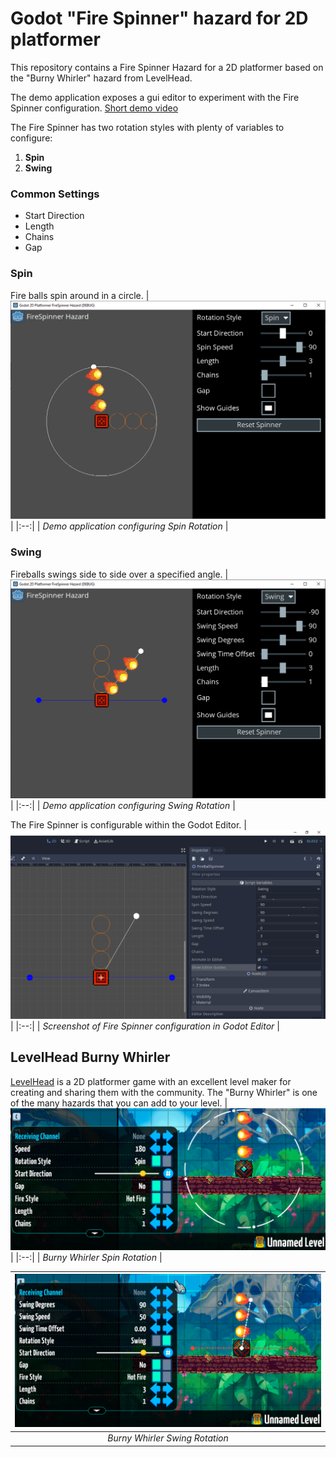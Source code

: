 # Godot "Fire Spinner" hazard for 2D platformer
This repository contains a Fire Spinner Hazard for a 2D platformer based on the "Burny Whirler" hazard from LevelHead.  

The demo application exposes a gui editor to experiment with the Fire Spinner configuration.
[Short demo video](media/firespinner-demo.mkv?raw=true)

The Fire Spinner has two rotation styles with plenty of variables to configure:
1. **Spin** 
2. **Swing** 

### Common Settings ###
- Start Direction
- Length
- Chains
- Gap

### Spin ###
Fire balls spin around in a circle.
|![FireSpinner in Spin Rotation](media/demo-screenshot-spin.png?raw=true)|
|:--:| 
| *Demo application configuring Spin Rotation* |

### Swing ###
Fireballs swings side to side over a specified angle.
|![FireSpinner in Swing Rotation](media/demo-screenshot-swing.png?raw=true)|
|:--:| 
| *Demo application configuring Swing Rotation* |


The Fire Spinner is configurable within the Godot Editor.
|![Screenshot in Godot Editor](media/screenshot-in-godot-editor.png?raw=true)|
|:--:| 
| *Screenshot of Fire Spinner configuration in Godot Editor* |


## LevelHead Burny Whirler
[LevelHead](https://www.bscotch.net/games/levelhead) is a 2D platformer game with an excellent level maker for creating and sharing them with the community.  The "Burny Whirler" is one of the many hazards that you can add to your level.
|![LevelHead Burny Whirler Spin](media/levelhead-burny-whirler-spin.png?raw=true)|
|:--:| 
| *Burny Whirler Spin Rotation* |

|![LevelHead Burny Whirler Swing](media/levelhead-burny-whirler-swing.png?raw=true)|
|:--:| 
| *Burny Whirler Swing Rotation* |
